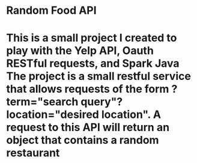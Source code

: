 <h1>Random Food API<h1>
This is a small project I created to play with the Yelp API, Oauth RESTful requests, and Spark Java
The project is a small restful service that allows requests of the form ?term="search query"?location="desired location".
A request to this API will return an object that contains a random restaurant

